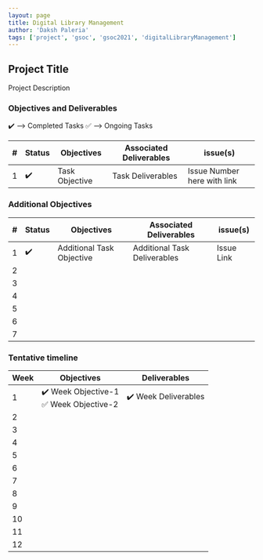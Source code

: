 ```yaml
---
layout: page
title: Digital Library Management
author: 'Daksh Paleria'
tags: ['project', 'gsoc', 'gsoc2021', 'digitalLibraryManagement']
---
```


## Project Title

Project Description

### Objectives and Deliverables

:heavy_check_mark: --> Completed Tasks
:white_check_mark: --> Ongoing Tasks

| \# | Status  | Objectives                    | Associated Deliverables         | issue(s) |
| --- | --- | ----------------------------- | ---------------------------------------------- | -------- |
| 1 |:heavy_check_mark:|  Task Objective | Task Deliverables | Issue Number here with link |


### Additional Objectives

| \# | Status  | Objectives         | Associated Deliverables                                             | issue(s) |
| --- | --- | ------------------ | ------------------------------------------------------------------- | -------- |
| 1 | :heavy_check_mark: | Additional Task Objective  | Additional Task Deliverables | Issue Link        |
| 2 |  |   |  |  |
| 3 |  |   |  |  |
| 4 |  |   |  |  |
| 5 |  |   |  |  |
| 6 |  |   |  |  |
| 7 |  |   |  |  |


### Tentative timeline  

| Week  |Objectives | Deliverables |
|---|---|---|
|1| :heavy_check_mark: Week Objective-1 <br> :white_check_mark: Week Objective-2  |  :heavy_check_mark: Week Deliverables |
|2|   |   |
|3|   |   |
|4|   |   |
|5|   |   |
|6|   |   |
|7|   |   |
|8|   |   |
|9|   |   |
|10|   |   |
|11|   |   |
|12|   |   |



